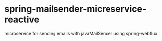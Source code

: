 # spring-mailsender-micreservice-reactive
microservice for sending emails with javaMailSender using spring-webflux
